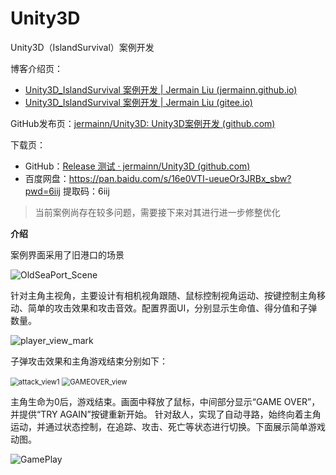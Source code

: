 # Unity3D
Unity3D（IslandSurvival）案例开发



博客介绍页：

- [Unity3D_IslandSurvival 案例开发 | Jermain Liu (jermainn.github.io)](https://jermainn.github.io/p/7cfb.html) 
- [Unity3D_IslandSurvival 案例开发 | Jermain Liu (gitee.io)](https://jermainn.gitee.io/p/7cfb.html) 

GitHub发布页：[jermainn/Unity3D: Unity3D案例开发 (github.com)](https://github.com/jermainn/Unity3D) 

下载页：

- GitHub：[Release 测试 · jermainn/Unity3D (github.com)](https://github.com/jermainn/Unity3D/releases/tag/Unity3D) 
- 百度网盘：https://pan.baidu.com/s/16e0VTI-ueueOr3JRBx_sbw?pwd=6iij 提取码：6iij



> 当前案例尚存在较多问题，需要接下来对其进行进一步修整优化



**介绍** 

案例界面采用了旧港口的场景

![OldSeaPort_Scene](https://cdn.jsdelivr.net/gh/jermainn/cdn@master/images/temp/OldSeaPort_Scene.webp)



针对主角主视角，主要设计有相机视角跟随、鼠标控制视角运动、按键控制主角移动、简单的攻击效果和攻击音效。配置界面UI，分别显示生命值、得分值和子弹数量。

![player_view_mark](https://cdn.jsdelivr.net/gh/jermainn/cdn@master/images/temp/player_view_mark.webp)



子弹攻击效果和主角游戏结束分别如下：

<img src="https://cdn.jsdelivr.net/gh/jermainn/cdn@master/images/temp/attack_view1.webp" alt="attack_view1" style="zoom:80%;" />

<img src="https://cdn.jsdelivr.net/gh/jermainn/cdn@master/images/temp/GAMEOVER_view.webp" alt="GAMEOVER_view" style="zoom:80%;" />



主角生命为0后，游戏结束。画面中释放了鼠标，中间部分显示“GAME OVER”，并提供“TRY AGAIN”按键重新开始。
针对敌人，实现了自动寻路，始终向着主角运动，并通过状态控制，在追踪、攻击、死亡等状态进行切换。下面展示简单游戏动图。

![GamePlay](https://cdn.jsdelivr.net/gh/jermainn/cdn@master/images/temp/GamePlay.gif)

